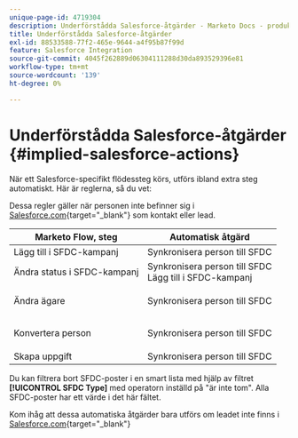 ```yaml
---
unique-page-id: 4719304
description: Underförstådda Salesforce-åtgärder - Marketo Docs - produktdokumentation
title: Underförstådda Salesforce-åtgärder
exl-id: 88533588-77f2-465e-9644-a4f95b87f99d
feature: Salesforce Integration
source-git-commit: 4045f262889d06304111288d30da893529396e81
workflow-type: tm+mt
source-wordcount: '139'
ht-degree: 0%

---
```


# Underförstådda Salesforce-åtgärder {#implied-salesforce-actions}

När ett Salesforce-specifikt flödessteg körs, utförs ibland extra steg automatiskt. Här är reglerna, så du vet:

Dessa regler gäller när personen inte befinner sig i [Salesforce.com](https://Salesforce.com){target="_blank"} som kontakt eller lead.

<table> 
 <thead> 
  <tr> 
   <th>Marketo Flow, steg</th> 
   <th>Automatisk åtgärd</th> 
  </tr> 
 </thead> 
 <tbody> 
  <tr> 
   <td>Lägg till i SFDC-kampanj</td> 
   <td>Synkronisera person till SFDC</td> 
  </tr> 
  <tr> 
   <td>Ändra status i SFDC-kampanj</td> 
   <td>Synkronisera person till SFDC<br>Lägg till i SFDC-kampanj</td> 
  </tr> 
  <tr> 
   <td>Ändra ägare</td> 
   <td><p>Synkronisera person till SFDC</p></td> 
  </tr> 
  <tr> 
   <td>Konvertera person</td> 
   <td><p>Synkronisera person till SFDC</p></td> 
  </tr> 
  <tr> 
   <td>Skapa uppgift</td> 
   <td>Synkronisera person till SFDC</td> 
  </tr> 
 </tbody> 
</table>

Du kan filtrera bort SFDC-poster i en smart lista med hjälp av filtret **[!UICONTROL SFDC Type]** med operatorn inställd på &quot;är inte tom&quot;. Alla SFDC-poster har ett värde i det här fältet.

Kom ihåg att dessa automatiska åtgärder bara utförs om leadet inte finns i [Salesforce.com](https://salesforce.com){target="_blank"}
